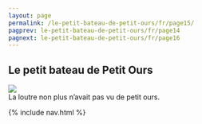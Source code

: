 ```yaml
---
layout: page
permalink: /le-petit-bateau-de-petit-ours/fr/page15/
pagprev: le-petit-bateau-de-petit-ours/fr/page14
pagnext: le-petit-bateau-de-petit-ours/fr/page16
---
```


## Le petit bateau de Petit Ours

<img src="{{ site.baseurl }}/img/le-petit-bateau-de-petit-ours/page11.jpg"/>

<div class="childbook-text">
La loutre non plus n’avait pas vu de petit ours.
</div>

{% include nav.html %}
